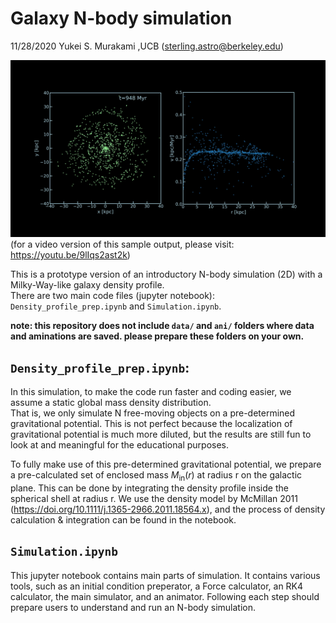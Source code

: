 # Galaxy N-body simulation
11/28/2020
Yukei S. Murakami ,UCB (sterling.astro@berkeley.edu)

![](img/gal_Nbody_sample.png)
(for a video version of this sample output, please visit: https://youtu.be/9lIqs2ast2k)

This is a prototype version of an introductory N-body simulation (2D) with a Milky-Way-like galaxy density profile.<br>
There are two main code files (jupyter notebook): ```Density_profile_prep.ipynb``` and ```Simulation.ipynb```.


**note: this repository does not include ```data/``` and ```ani/``` folders where data and aminations are saved. please prepare these folders on your own.**


## ```Density_profile_prep.ipynb```: 
In this simulation, to make the code run faster and coding easier, we assume a static global mass density distribution.<br>
That is, we only simulate N free-moving objects on a pre-determined gravitational potential. This is not perfect because the localization of gravitational potential is much more diluted, but the results are still fun to look at and meaningful for the educational purposes.

To fully make use of this pre-determined gravitational potential, we prepare a pre-calculated set of enclosed mass $M_\text{in}(r)$ at radius r on the galactic plane. This can be done by integrating the density profile inside the spherical shell at radius r.
We use the density model by McMillan 2011 (https://doi.org/10.1111/j.1365-2966.2011.18564.x), and the process of density calculation & integration can be found in the notebook.

## ```Simulation.ipynb```
This jupyter notebook contains main parts of simulation. It contains various tools, such as an initial condition preperator, a Force calculator, an RK4 calculator, the main simulator, and an animator. Following each step should prepare users to understand and run an N-body simulation.
